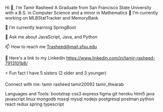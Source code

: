 Hi 👋, I'm Tamir Rasheed
A Graduate from San Francisco State University with a B.S. in Computer Science and a minor in Mathematics
🔭 I’m currently working on MLBStatTracker and MemoryBank

🌱 I’m currently learning SpringBoot

💬 Ask me about JavaScript, Java, and Python

📫 How to reach me Trasheed@mail.sfsu.edu

📄 Here's a link to my LinkedIn https://www.linkedin.com/in/tamir-rasheed-7913101b8/

⚡ Fun fact I have 5 sisters (2 older and 3 younger)

Connect with me:
tamir rasheed tamir20092 tamir_thearab

Languages and Tools:
bootstrap css3 express figma git heroku html5 java javascript linux mongodb mssql mysql nodejs postgresql postman python react redux spring typescript
